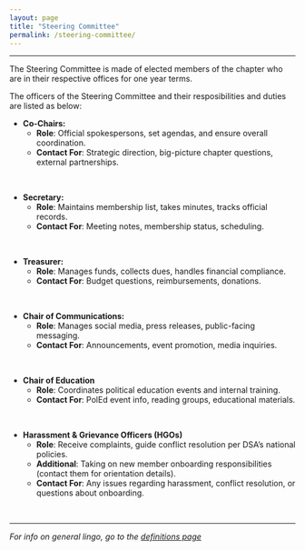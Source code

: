 ```yaml
---
layout: page
title: "Steering Committee"
permalink: /steering-committee/
---
```

---
The Steering Committee is made of elected members of the chapter who are in their respective offices for one year terms.
<br>

The officers of the Steering Committee and their resposibilities and duties are listed as below: 

* **Co-Chairs:** 
  - **Role**: Official spokespersons, set agendas, and ensure overall coordination.
  - **Contact For**: Strategic direction, big-picture chapter questions, external partnerships.
<br>

* **Secretary:** 
  - **Role**: Maintains membership list, takes minutes, tracks official records.
  - **Contact For**: Meeting notes, membership status, scheduling.
<br>

* **Treasurer:** 
  - **Role**: Manages funds, collects dues, handles financial compliance.
  - **Contact For**: Budget questions, reimbursements, donations.
<br>

* **Chair of Communications:** 
  - **Role**: Manages social media, press releases, public-facing messaging.
  - **Contact For**: Announcements, event promotion, media inquiries.
<br>

* **Chair of Education**
  - **Role**: Coordinates political education events and internal training.
  - **Contact For**: PolEd event info, reading groups, educational materials.
<br>

* **Harassment & Grievance Officers (HGOs)**
  - **Role**:  Receive complaints, guide conflict resolution per DSA’s national policies.
  - **Additional**: Taking on new member onboarding responsibilities (contact them for orientation details).
  - **Contact For**: Any issues regarding harassment, conflict resolution, or questions about onboarding.
<br>

---

*For info on general lingo, go to the [definitions page](/definitions/)*
